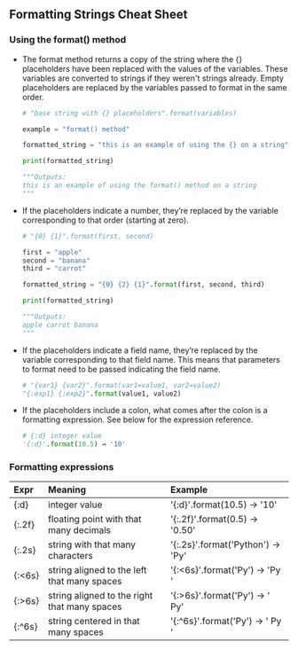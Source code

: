## Formatting Strings Cheat Sheet

### Using the format() method
* The format method returns a copy of the string where the {} placeholders have been replaced with the values of the variables. These variables are converted to strings if they weren't strings already. Empty placeholders are replaced by the variables passed to format in the same order.
  ```Python
  # "base string with {} placeholders".format(variables)

  example = "format() method"

  formatted_string = "this is an example of using the {} on a string".format(example)

  print(formatted_string)

  """Outputs:
  this is an example of using the format() method on a string
  """
  ```
* If the placeholders indicate a number, they’re replaced by the variable corresponding to that order (starting at zero).
  ```Python
  # "{0} {1}".format(first, second)

  first = "apple"
  second = "banana"
  third = "carrot"

  formatted_string = "{0} {2} {1}".format(first, second, third)

  print(formatted_string)

  """Outputs:
  apple carrot banana
  """
  ```
* If the placeholders indicate a field name, they’re replaced by the variable corresponding to that field name. This means that parameters to format need to be passed indicating the field name.
  ```Python
  # "{var1} {var2}".format(var1=value1, var2=value2)
  "{:exp1} {:exp2}".format(value1, value2)
  ```
* If the placeholders include a colon, what comes after the colon is a formatting expression. See below for the expression reference.
  ```Python
  # {:d} integer value
  '{:d}'.format(10.5) → '10'
  ```
  
### Formatting expressions
| Expr   | Meaning                                      | Example                          |
| :--    | :--                                          | :--                              |
| {:d}   | integer value                                | '{:d}'.format(10.5) → '10'       |
| {:.2f} | floating point with that many decimals	      | '{:.2f}'.format(0.5) → '0.50'    |
| {:.2s} | string with that many characters             | '{:.2s}'.format('Python') → 'Py' |
| {:<6s} | string aligned to the left that many spaces  |	'{:<6s}'.format('Py') → 'Py    ' |
| {:>6s} | string aligned to the right that many spaces |	'{:>6s}'.format('Py') → '    Py' |
| {:^6s} | string centered in that many spaces          | '{:^6s}'.format('Py') → '  Py '  |
